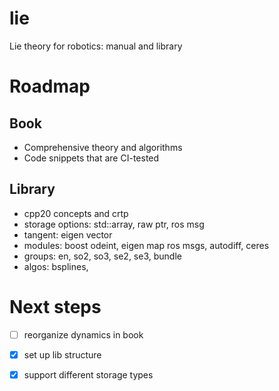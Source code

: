 # lie

Lie theory for robotics: manual and library

# Roadmap

## Book

- Comprehensive theory and algorithms
- Code snippets that are CI-tested

## Library

- cpp20 concepts and crtp
- storage options: std::array, raw ptr, ros msg
- tangent: eigen vector
- modules: boost odeint, eigen map ros msgs, autodiff, ceres
- groups: en, so2, so3, se2, se3, bundle
- algos: bsplines,

# Next steps

- [ ] reorganize dynamics in book
- [x] set up lib structure
- [x] support different storage types

